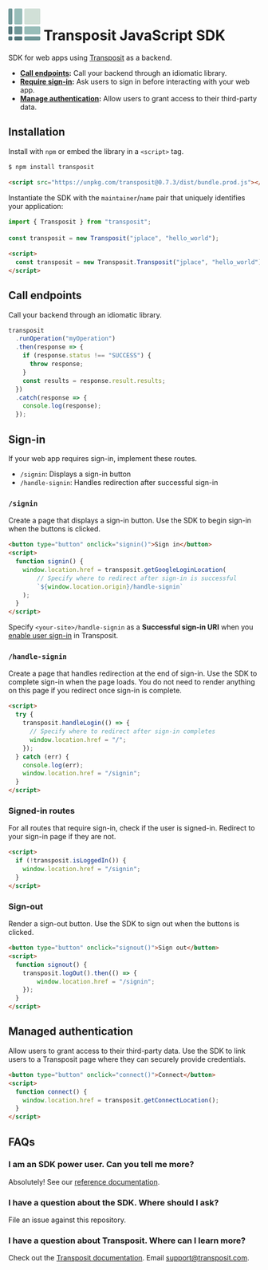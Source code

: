 # ![](assets/logomark.svg) Transposit JavaScript SDK

SDK for web apps using [Transposit](https://www.transposit.com) as a backend.

* **[Call endpoints](https://docs.transposit.com/building/endpoints):** Call your backend through an idiomatic library.
* **[Require sign-in](https://docs.transposit.com/building/managed-authentication):** Ask users to sign in before interacting with your web app.
* **[Manage authentication](https://docs.transposit.com/building/managed-authentication):** Allow users to grant access to their third-party data.

## Installation

Install with `npm` or embed the library in a `<script>` tag.

```bash
$ npm install transposit
```
```html
<script src="https://unpkg.com/transposit@0.7.3/dist/bundle.prod.js"></script>
```
Instantiate the SDK with the `maintainer`/`name` pair that uniquely identifies your application:

```javascript
import { Transposit } from "transposit";

const transposit = new Transposit("jplace", "hello_world");
```
```html
<script>
  const transposit = new Transposit.Transposit("jplace", "hello_world");
</script>
```

## Call endpoints

Call your backend through an idiomatic library.

```javascript
transposit
  .runOperation("myOperation")
  .then(response => {
    if (response.status !== "SUCCESS") {
      throw response;
    }
    const results = response.result.results;
  })
  .catch(response => {
    console.log(response);
  });
```

## Sign-in

If your web app requires sign-in, implement these routes.

* `/signin`: Displays a sign-in button
* `/handle-signin`: Handles redirection after successful sign-in

### `/signin`

Create a page that displays a sign-in button. Use the SDK to begin sign-in when the buttons is clicked.

```html
<button type="button" onclick="signin()">Sign in</button>
<script>
  function signin() {
    window.location.href = transposit.getGoogleLoginLocation(
        // Specify where to redirect after sign-in is successful
        `${window.location.origin}/handle-signin`
    );
  }
</script>
```

Specify `<your-site>/handle-signin` as a **Successful sign-in URI** when you [enable user sign-in](https://docs.transposit.com/building/js-sdk) in Transposit.

### `/handle-signin`

Create a page that handles redirection at the end of sign-in. Use the SDK to complete sign-in when the page loads. You do not need to render anything on this page if you redirect once sign-in is complete.

```html
<script>
  try {
    transposit.handleLogin(() => {
      // Specify where to redirect after sign-in completes
      window.location.href = "/";
    });
  } catch (err) {
    console.log(err);
    window.location.href = "/signin";
  }
</script>
```

### Signed-in routes

For all routes that require sign-in, check if the user is signed-in. Redirect to your sign-in page if they are not.

```html
<script>
  if (!transposit.isLoggedIn()) {
    window.location.href = "/signin";
  }
</script>
```

### Sign-out

Render a sign-out button. Use the SDK to sign out when the buttons is clicked.

```html
<button type="button" onclick="signout()">Sign out</button>
<script>
  function signout() {
    transposit.logOut().then(() => {
        window.location.href = "/signin";
    });
  }
</script>
```

## Managed authentication

Allow users to grant access to their third-party data. Use the SDK to link users to a Transposit page where they can securely provide credentials.

```html
<button type="button" onclick="connect()">Connect</button>
<script>
  function connect() {
    window.location.href = transposit.getConnectLocation();
  }
</script>
```

## FAQs

### I am an SDK power user. Can you tell me more?

Absolutely! See our [reference documentation](docs/reference.md).

### I have a question about the SDK. Where should I ask?

File an issue against this repository.

### I have a question about Transposit. Where can I learn more?

Check out the [Transposit documentation](https://docs.transposit.com). Email [support@transposit.com](mailto:support@transposit.com).
